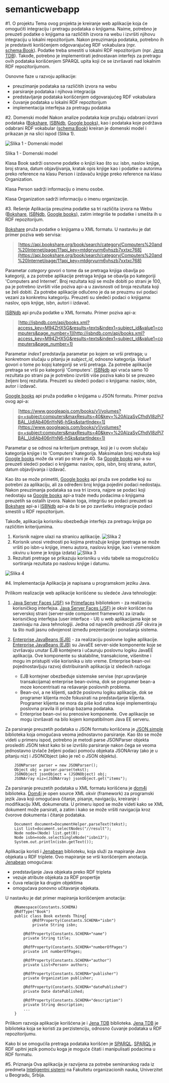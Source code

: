 semanticwebapp
==============
#1. O projektu
Tema ovog projekta je kreiranje web aplikacije koja će omogućiti integraciju i pretragu podataka o knjigama. Naime, potrebno je preuzeti podatke o knjigama sa različitih izvora na webu i izvršiti njihovu integraciju u lokalni repozitorijum. Nakon preuzimanja podataka, potrebno ih je predstaviti korišćenjem odgovarajućeg RDF vokabulara (npr. [schema:Book](http://schema.org/Book)). Podatke treba smestiti u lokalni RDF repozitorijum (npr. [Jena TDB](http://jena.apache.org/documentation/tdb/)). Takođe, potrebno je implementirati jednostavan interfejs za pretragu ovih podataka korišćenjem SPARQL upita koji će se izvršavati nad lokalnim RDF repozitorijumom.

Osnovne faze u razvoju aplikacije:
* preuzimanje podataka sa različitih izvora na webu
* parsiranje podataka i njihova integracija
* predstavljanje podataka korišćenjem odgovarajućeg RDF vokabulara
* čuvanje podataka u lokalni RDF repozitorijum
* implementacija interfejsa za pretragu podataka

#2. Domenski model
Nakon analize podataka koje pružaju odabrani izvori podataka ([Bokshare](http://developer.bookshare.org/), [ISBNdb](http://isbndb.com/), [Google books](https://developers.google.com/books/?csw=1)), kao i podataka koje podržava odabrani RDF vokabular ([schema:Book](http://schema.org/Book)) kreiran je domenski model i prikazan je na slici ispod (Slika 1).


![Slika 1 - Domenski model](SemanticWebApp/images/Domain.jpg)

Slika 1 - Domenski model



Klasa Book sadrži osnovne podatke o knjizi kao što su: isbn, naslov knjige, broj strana, datum objavljivanja, kratak opis knjige kao i podatke o autorima preko reference na klasu Person i izdavaču knjige preko reference na klasu Organization.

Klasa Person sadrži informaciju o imenu osobe.

Klasa Organization sadrži informaciju o imenu organizacije.

#3. Rešenje
Aplikacija preuzima podatke sa tri različita izvora na Webu ([Bokshare](http://developer.bookshare.org/), [ISBNdb](http://isbndb.com/), [Google books](https://developers.google.com/books/?csw=1)), zatim integriše te podatke i smešta ih u RDF repozitorijum. 

[Bokshare](http://developer.bookshare.org/) pruža podatke o knjigama u XML formatu. U nastavku je dat primer poziva web servisa: 
> [https://api.bookshare.org/book/search/category/Computers%20and%20Internet/page/1?api_key=mtdgrvurm6vhszb7xxtxc768](https://api.bookshare.org/book/search/category/Computers%20and%20Internet/page/1?api_key=mtdgrvurm6vhszb7xxtxc768) 

Parametar *category* govori o tome da se pretraga knjiga obavlja po kategoriji, a za potrebe aplikacije pretraga knjiga se obavlja po kategoriji 'Computers and Internet'. Broj rezultata koji se može dobiti po strani je 100, pa je potrebno izvršiti više poziva api-a u zavisnosti od broja rezultata koji se želi dobiti. Za potrebe aplikacije odlučeno je da se preuzmu svi podaci vezani za konkretnu kategoriju. Preuzeti su sledeći podaci o knjigama: naslov, opis knjige, isbn, autori i izdavač.

[ISBNdb](http://isbndb.com/) api pruža podatke u XML formatu. Primer poziva api-a:
> [http://isbndb.com/api/books.xml?access_key=M94ZHX5G&results=texts&index1=subject_id&value1=computers&page_number=1](http://isbndb.com/api/books.xml?access_key=M94ZHX5G&results=texts&index1=subject_id&value1=computers&page_number=1)

Parametar *index1* predstavlja parametar po kojem se vrši pretraga; u konkretnom slučaju u pitanju je *subject_id*, odnosno kategorija. *Value1* govori o tome po kojoj kategoriji se vrši pretraga. Za potrebe aplikacije pretraga se vrši po kategoriji 'Computers'. [ISBNdb](http://isbndb.com/) api vraća samo 10 rezultata po strani pa je potrebno izvršiti više poziva kako bi se preuzeo željeni broj rezultata. Preuzeti su sledeći podaci o knjigama: naslov, isbn, autor i izdavač. 

[Google books](https://developers.google.com/books/?csw=1) api pruža podatke o knjigama u JSON formatu. Primer poziva ovog api-a: 
> [https://www.googleapis.com/books/v1/volumes?q=+subject:computers&maxResults=40&key=%20AIzaSyCfhdVI8zPi7BAL_UdlAb406nYnN6-hSks&startIndex=1](https://www.googleapis.com/books/v1/volumes?q=+subject:computers&maxResults=40&key=%20AIzaSyCfhdVI8zPi7BAL_UdlAb406nYnN6-hSks&startIndex=1) 

Parametar *q* se odnosi na kriterijum pretrage, koji je i u ovom slučaju kategorija knjige i to 'Computers' kategorija. Maksimalan broj rezultata koji [Google books](https://developers.google.com/books/?csw=1) može da vrati po strani je 40. Sa [Google books](https://developers.google.com/books/?csw=1) api-a su preuzeti sledeći podaci o knjigama: naslov, opis, isbn, broj strana, autori, datum objavljivanja i izdavač. 

Kao što se može primetiti, [Google books](https://developers.google.com/books/?csw=1) api pruža sve podatke koji su potrebni za aplikaciju, ali za određeni broj knjiga pojedini podaci nedostaju. Nakon preuzimanja podataka sa sva tri izvora, najpre se podaci koji nedostaju sa [Google books](https://developers.google.com/books/?csw=1) api-a traže među podacima o knjigama preuzetih sa ostalih izvora. Nakon toga, integrišu se podaci preuzeti sa [Bokshare](http://developer.bookshare.org/) api-a i [ISBNdb](http://isbndb.com/) api-a da bi se po završetku integracije podaci smestili u RDF repozitorijum.

Takođe, aplikacija korisniku obezbeđuje interfejs za pretragu knjiga po različitim kriterijumima.

1. Korisnik najpre ulazi na stranicu aplikacije.
![Slika 2](SemanticWebApp/images/pocetna.jpg)
2. Korisnik unosi vrednosti po kojima pretražuje knjige (pretraga se može vršiti po isbn-u knjige, imenu autora, naslovu knjige, kao i vremenskom okviru u kome je knjiga izdata)
![Slika 3](SemanticWebApp/images/unospretraga.jpg)
3. Rezultati pretrage se prikazuju korisniku u vidu tabele sa mogućnošću sortiranja rezultata po naslovu knjige i datumu.

![Slika 4](SemanticWebApp/images/rezultatpretrage.jpg)


#4. Implementacija
Aplikacija je napisana u programskom jeziku Java. 

Prilikom realizacije web aplikacije korišćene su sledeće Java tehnologije:

1. [Java Server Faces (JSF)](https://javaserverfaces.java.net/) sa [Primefaces](http://www.primefaces.org/) bibliotekom - za realizaciju korisničkog interfejsa.
[Java Server Faces (JSF)](https://javaserverfaces.java.net/) je okvir korišćen na serverskoj strani (server-side component framework) za izradu korisničkog interfejsa (user interface - UI) u web aplikacijama koje se
zasnivaju na Java tehnologiji. Jedna od najvećih prednosti JSF okvira je ta što nudi jasnu odvojenost između prezentacije i ponašanja sistema.

2. [Enterprise JavaBeans (EJB)](http://www.oracle.com/technetwork/java/javaee/ejb/index.html) - za realizaciju poslovne logike aplikacije.
[Enterprise JavaBeans (EJB)](http://www.oracle.com/technetwork/java/javaee/ejb/index.html) su JavaEE server-side komponente koje se izvršavaju unutar EJB kontejnera i učauruju poslovnu logiku JavaEE aplikacija. Ove komponente su skalabilne, transakcione, višenitne i mogu im pristupiti više korisnika u isto vreme. Enterprise bean-ovi pojednostavljuju razvoj distribuiranih aplikacija iz sledecih razloga:
	* EJB kontejner obezbeđuje sistemske servise (npr.upravljanje transakcijama) enterprise
	bean-ovima, dok se programer bean-a moze koncentrisati na rešavanje poslovnih
	problema.
	* Bean-ovi, a ne klijenti, sadrže poslovnu logiku aplikacije, dok se programer klijenta može
	fokusirati na predstavljanje klijenta. Programer klijenta ne mora da piše kod rutina
	koje implementiraju poslovna pravila ili pristup bazama podataka.
	* Enterprise bean-ovi su prenosive komponente. Ove aplikacije se mogu izvršavati na
	bilo kojem kompatibilnom Java EE serveru.

Za parsiranje preuzetih podataka u JSON formatu korišćena je [JSON.simple](https://code.google.com/p/json-simple/) biblioteka koja omogućava veoma jednostavno parsiranje. Kao što se može videti u primeru ispod, potrebno je metodi parse JSONParser objekta proslediti JSON tekst kako bi se izvršilo parsiranje nakon čega se veoma jednostavno izvlače željeni podaci pomoću objekata JSONArray (ako je u pitanju niz) i JSONObject (ako je reč o JSON objektu).

```
    JSONParser parser = new JSONParser();
    Object obj = parser.parse(tekst);
    JSONObject jsonObject = (JSONObject) obj;
    JSONArray niz=(JSONArray) jsonObject.get("items");
```

Za parsiranje preuzetih podataka u XML formatu korišćena je [dom4j](http://dom4j.sourceforge.net/) biblioteka. [Dom4j](http://dom4j.sourceforge.net/) je open source XML okvir (framework) za programski jezik Java koji omogućava čitanje, pisanje, navigaciju, kreiranje i modifikaciju XML dokumenata. U primeru ispod se može videti kako se XML dokument može parsirati, a zatim i kako se može vršiti navigacija kroz čvorove dokumenta i čitanje podataka.

```
    Document document=DocumentHelper.parseText(tekst);
    List list=document.selectNodes("//result");
    Node node=(Node) list.get(0);
    Node isbn=node.selectSingleNode("isbn13");
    System.out.println(isbn.getText());
```

Aplikacija koristi i [Jenabean](https://code.google.com/p/jenabean/) biblioteku, koja služi za mapiranje Java objekata u RDF triplete. Ovo mapiranje se vrši korišćenjem anotacija. [Jenabean](https://code.google.com/p/jenabean/) omogućava:
* predstavljanje Java objekata preko RDF tripleta
* vezuje atribute objekata za RDF propertije
* čuva relacije ka drugim objektima
* omogućava ponovno učitavanje objekata.

U nastavku je dat primer mapiranja korišćenjem anotacija:

```
    @Namespace(Constants.SCHEMA)
    @RdfType("Book")
    public class Book extends Thing{
    	    @RdfProperty(Constants.SCHEMA+"isbn")
    	    private String isbn;
    	    
	    @RdfProperty(Constants.SCHEMA+"name")
	    private String title;
	    
	    @RdfProperty(Constants.SCHEMA+"numberOfPages")
	    private int numberOfPages;
	    
	    @RdfProperty(Constants.SCHEMA+"author")
	    private List<Person> authors;
	    
	    @RdfProperty(Constants.SCHEMA+"publisher")
	    private Organization publisher;
	    
	    @RdfProperty(Constants.SCHEMA+"datePublished")
	    private Date datePublished;
	    
	    @RdfProperty(Constants.SCHEMA+"description")
	    private String description;
	    ...
    }
```
        
Prilikom razvoja aplikacije korišćena je i [Jena TDB](http://jena.apache.org/documentation/tdb/) biblioteka. [Jena TDB](http://jena.apache.org/documentation/tdb/) je biblioteka koja se koristi za perzistenciju, odnosno čuvanje podataka u RDF repozitorijumu.

Kako bi se omogućila pretraga podataka korišćen je [SPARQL](http://www.w3.org/TR/sparql11-query/). [SPARQL](http://www.w3.org/TR/sparql11-query/) je RDF upitni jezik pomoću koga je moguće čitati i manipulisati podacima u RDF formatu. 

#5. Priznanja
Ova aplikacija je razvijena za potrebe seminarskog rada iz predmeta [Inteligentni sistemi](http://is.fon.rs/) na Fakultetu organizacionih nauka, Univerzitet u Beogradu, Srbija.



